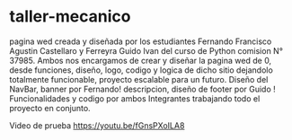 # taller-mecanico
pagina wed creada y diseñada por los estudiantes Fernando Francisco Agustin Castellaro y Ferreyra Guido Ivan del curso de Python comision  N° 37985.
Ambos nos encargamos de crear y diseñar la pagina wed de 0, desde funciones, diseño, logo, codigo y logica de dicho sitio dejandolo totalmente funcionable, proyecto escalable para un futuro. 
Diseño del NavBar, banner por Fernando! descripcion, diseño de footer por Guido ! Funcionalidades y codigo por ambos Integrantes trabajando todo el proyecto en conjunto.

Video de prueba 
https://youtu.be/fGnsPXoILA8

